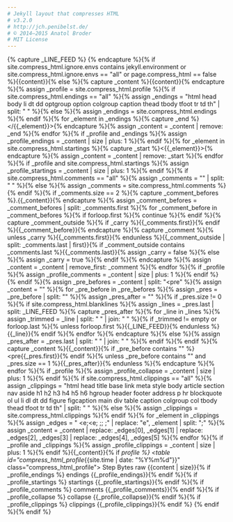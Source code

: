 ```yaml
---
# Jekyll layout that compresses HTML
# v3.2.0
# http://jch.penibelst.de/
# © 2014–2015 Anatol Broder
# MIT License
---
```


{% capture _LINE_FEED %}
{% endcapture %}{% if site.compress_html.ignore.envs contains jekyll.environment or site.compress_html.ignore.envs == "all" or page.compress_html == false %}{{content}}{% else %}{% capture _content %}{{content}}{% endcapture %}{% assign _profile = site.compress_html.profile %}{% if site.compress_html.endings == "all" %}{% assign _endings = "html head body li dt dd optgroup option colgroup caption thead tbody tfoot tr td th" | split: " " %}{% else %}{% assign _endings = site.compress_html.endings %}{% endif %}{% for _element in _endings %}{% capture _end %}</{{_element}}>{% endcapture %}{% assign _content = _content | remove: _end %}{% endfor %}{% if _profile and _endings %}{% assign _profile_endings = _content | size | plus: 1 %}{% endif %}{% for _element in site.compress_html.startings %}{% capture _start %}<{{_element}}>{% endcapture %}{% assign _content = _content | remove: _start %}{% endfor %}{% if _profile and site.compress_html.startings %}{% assign _profile_startings = _content | size | plus: 1 %}{% endif %}{% if site.compress_html.comments == "all" %}{% assign _comments = "<!-- -->" | split: " " %}{% else %}{% assign _comments = site.compress_html.comments %}{% endif %}{% if _comments.size == 2 %}{% capture _comment_befores %}.{{_content}}{% endcapture %}{% assign _comment_befores = _comment_befores | split: _comments.first %}{% for _comment_before in _comment_befores %}{% if forloop.first %}{% continue %}{% endif %}{% capture _comment_outside %}{% if _carry %}{{_comments.first}}{% endif %}{{_comment_before}}{% endcapture %}{% capture _comment %}{% unless _carry %}{{_comments.first}}{% endunless %}{{_comment_outside | split: _comments.last | first}}{% if _comment_outside contains _comments.last %}{{_comments.last}}{% assign _carry = false %}{% else %}{% assign _carry = true %}{% endif %}{% endcapture %}{% assign _content = _content | remove_first: _comment %}{% endfor %}{% if _profile %}{% assign _profile_comments = _content | size | plus: 1 %}{% endif %}{% endif %}{% assign _pre_befores = _content | split: "<pre" %}{% assign _content = "" %}{% for _pre_before in _pre_befores %}{% assign _pres = _pre_before | split: "</pre>" %}{% assign _pres_after = "" %}{% if _pres.size != 0 %}{% if site.compress_html.blanklines %}{% assign _lines = _pres.last | split: _LINE_FEED %}{% capture _pres_after %}{% for _line in _lines %}{% assign _trimmed = _line | split: " " | join: " " %}{% if _trimmed != empty or forloop.last %}{% unless forloop.first %}{{_LINE_FEED}}{% endunless %}{{_line}}{% endif %}{% endfor %}{% endcapture %}{% else %}{% assign _pres_after = _pres.last | split: " " | join: " " %}{% endif %}{% endif %}{% capture _content %}{{_content}}{% if _pre_before contains "</pre>" %}<pre{{_pres.first}}</pre>{% endif %}{% unless _pre_before contains "</pre>" and _pres.size == 1 %}{{_pres_after}}{% endunless %}{% endcapture %}{% endfor %}{% if _profile %}{% assign _profile_collapse = _content | size | plus: 1 %}{% endif %}{% if site.compress_html.clippings == "all" %}{% assign _clippings = "html head title base link meta style body article section nav aside h1 h2 h3 h4 h5 h6 hgroup header footer address p hr blockquote ol ul li dl dt dd figure figcaption main div table caption colgroup col tbody thead tfoot tr td th" | split: " " %}{% else %}{% assign _clippings = site.compress_html.clippings %}{% endif %}{% for _element in _clippings %}{% assign _edges = " <e;<e; </e>;</e>;</e> ;</e>" | replace: "e", _element | split: ";" %}{% assign _content = _content | replace: _edges[0], _edges[1] | replace: _edges[2], _edges[3] | replace: _edges[4], _edges[5] %}{% endfor %}{% if _profile and _clippings %}{% assign _profile_clippings = _content | size | plus: 1 %}{% endif %}{{_content}}{% if _profile %} <table id="compress_html_profile_{{site.time | date: "%Y%m%d"}}" class="compress_html_profile"> <thead> <tr> <td>Step <td>Bytes <tbody> <tr> <td>raw <td>{{content | size}}{% if _profile_endings %} <tr> <td>endings <td>{{_profile_endings}}{% endif %}{% if _profile_startings %} <tr> <td>startings <td>{{_profile_startings}}{% endif %}{% if _profile_comments %} <tr> <td>comments <td>{{_profile_comments}}{% endif %}{% if _profile_collapse %} <tr> <td>collapse <td>{{_profile_collapse}}{% endif %}{% if _profile_clippings %} <tr> <td>clippings <td>{{_profile_clippings}}{% endif %} </table>{% endif %}{% endif %}
